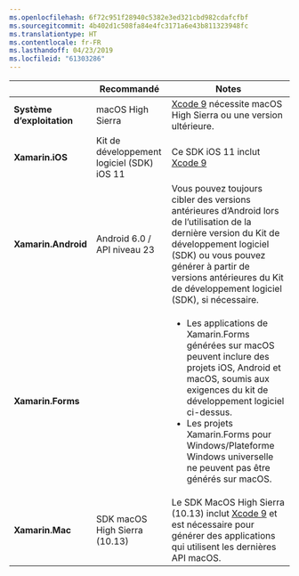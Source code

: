 ```yaml
---
ms.openlocfilehash: 6f72c951f28940c5382e3ed321cbd982cdafcfbf
ms.sourcegitcommit: 4b402d1c508fa84e4fc3171a6e43b811323948fc
ms.translationtype: HT
ms.contentlocale: fr-FR
ms.lasthandoff: 04/23/2019
ms.locfileid: "61303286"
---
```

||Recommandé|Notes|
|---|---|---|
|**Système d’exploitation**|macOS High Sierra|[Xcode 9](https://developer.apple.com/library/archive/releasenotes/DeveloperTools/RN-Xcode/Chapters/Introduction.html#//apple_ref/doc/uid/TP40001051-CH1-SW876) nécessite macOS High Sierra ou une version ultérieure.|
|**Xamarin.iOS**|Kit de développement logiciel (SDK) iOS 11|Ce SDK iOS 11 inclut [Xcode 9](https://developer.apple.com/library/archive/releasenotes/DeveloperTools/RN-Xcode/Chapters/Introduction.html#//apple_ref/doc/uid/TP40001051-CH1-SW876)|
|**Xamarin.Android**|Android 6.0 / API niveau 23|Vous pouvez toujours cibler des versions antérieures d’Android lors de l’utilisation de la dernière version du Kit de développement logiciel (SDK) ou vous pouvez générer à partir de versions antérieures du Kit de développement logiciel (SDK), si nécessaire.|
|**Xamarin.Forms**||<ul><li>Les applications de Xamarin.Forms générées sur macOS peuvent inclure des projets iOS, Android et macOS, soumis aux exigences du kit de développement logiciel ci-dessus.</li><li>Les projets Xamarin.Forms pour Windows/Plateforme Windows universelle ne peuvent pas être générés sur macOS.</li></ul>|
|**Xamarin.Mac**|SDK macOS High Sierra (10.13)|Le SDK MacOS High Sierra (10.13) inclut [Xcode 9](https://developer.apple.com/library/archive/releasenotes/DeveloperTools/RN-Xcode/Chapters/Introduction.html#//apple_ref/doc/uid/TP40001051-CH1-SW876) et est nécessaire pour générer des applications qui utilisent les dernières API macOS.|
